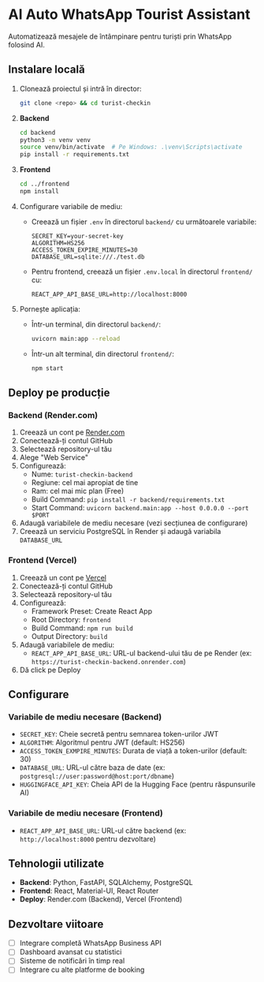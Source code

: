 # AI Auto WhatsApp Tourist Assistant

Automatizează mesajele de întâmpinare pentru turiști prin WhatsApp folosind AI.

## Instalare locală

1. Clonează proiectul și intră în director:
   ```bash
   git clone <repo> && cd turist-checkin
   ```

2. **Backend**
   ```bash
   cd backend
   python3 -m venv venv
   source venv/bin/activate  # Pe Windows: .\venv\Scripts\activate
   pip install -r requirements.txt
   ```

3. **Frontend**
   ```bash
   cd ../frontend
   npm install
   ```

4. Configurare variabile de mediu:
   - Creează un fișier `.env` în directorul `backend/` cu următoarele variabile:
     ```
     SECRET_KEY=your-secret-key
     ALGORITHM=HS256
     ACCESS_TOKEN_EXPIRE_MINUTES=30
     DATABASE_URL=sqlite:///./test.db
     ```
   - Pentru frontend, creează un fișier `.env.local` în directorul `frontend/` cu:
     ```
     REACT_APP_API_BASE_URL=http://localhost:8000
     ```

5. Pornește aplicația:
   - Într-un terminal, din directorul `backend/`:
     ```bash
     uvicorn main:app --reload
     ```
   - Într-un alt terminal, din directorul `frontend/`:
     ```bash
     npm start
     ```

## Deploy pe producție

### Backend (Render.com)
1. Creează un cont pe [Render.com](https://render.com/)
2. Conectează-ți contul GitHub
3. Selectează repository-ul tău
4. Alege "Web Service"
5. Configurează:
   - Nume: `turist-checkin-backend`
   - Regiune: cel mai apropiat de tine
   - Ram: cel mai mic plan (Free)
   - Build Command: `pip install -r backend/requirements.txt`
   - Start Command: `uvicorn backend.main:app --host 0.0.0.0 --port $PORT`
6. Adaugă variabilele de mediu necesare (vezi secțiunea de configurare)
7. Creează un serviciu PostgreSQL în Render și adaugă variabila `DATABASE_URL`

### Frontend (Vercel)
1. Creează un cont pe [Vercel](https://vercel.com/)
2. Conectează-ți contul GitHub
3. Selectează repository-ul tău
4. Configurează:
   - Framework Preset: Create React App
   - Root Directory: `frontend`
   - Build Command: `npm run build`
   - Output Directory: `build`
5. Adaugă variabilele de mediu:
   - `REACT_APP_API_BASE_URL`: URL-ul backend-ului tău de pe Render (ex: `https://turist-checkin-backend.onrender.com`)
6. Dă click pe Deploy

## Configurare

### Variabile de mediu necesare (Backend)
- `SECRET_KEY`: Cheie secretă pentru semnarea token-urilor JWT
- `ALGORITHM`: Algoritmul pentru JWT (default: HS256)
- `ACCESS_TOKEN_EXMPIRE_MINUTES`: Durata de viață a token-urilor (default: 30)
- `DATABASE_URL`: URL-ul către baza de date (ex: `postgresql://user:password@host:port/dbname`)
- `HUGGINGFACE_API_KEY`: Cheia API de la Hugging Face (pentru răspunsurile AI)

### Variabile de mediu necesare (Frontend)
- `REACT_APP_API_BASE_URL`: URL-ul către backend (ex: `http://localhost:8000` pentru dezvoltare)

## Tehnologii utilizate
- **Backend**: Python, FastAPI, SQLAlchemy, PostgreSQL
- **Frontend**: React, Material-UI, React Router
- **Deploy**: Render.com (Backend), Vercel (Frontend)

## Dezvoltare viitoare
- [ ] Integrare completă WhatsApp Business API
- [ ] Dashboard avansat cu statistici
- [ ] Sisteme de notificări în timp real
- [ ] Integrare cu alte platforme de booking
